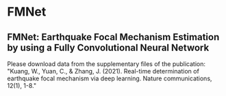# FMNet
FMNet: Earthquake Focal Mechanism Estimation by using a Fully Convolutional Neural Network
--------------------------------------------------------------------------------------------
Please download data from the supplementary files of the publication:
"Kuang, W., Yuan, C., & Zhang, J. (2021). Real-time determination of earthquake focal mechanism via deep learning. Nature communications, 12(1), 1-8."
